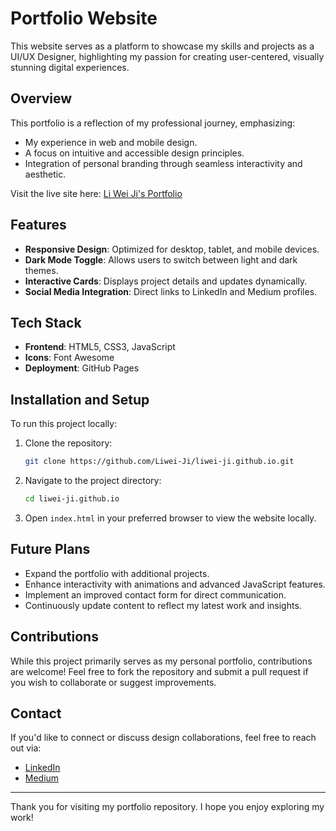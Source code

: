# Portfolio Website

This website serves as a platform to showcase my skills and projects as a UI/UX Designer, highlighting my passion for creating user-centered, visually stunning digital experiences.

## Overview
This portfolio is a reflection of my professional journey, emphasizing:
- My experience in web and mobile design.
- A focus on intuitive and accessible design principles.
- Integration of personal branding through seamless interactivity and aesthetic.

Visit the live site here: [Li Wei Ji's Portfolio](https://liwei-ji.github.io)

## Features
- **Responsive Design**: Optimized for desktop, tablet, and mobile devices.
- **Dark Mode Toggle**: Allows users to switch between light and dark themes.
- **Interactive Cards**: Displays project details and updates dynamically.
- **Social Media Integration**: Direct links to LinkedIn and Medium profiles.

## Tech Stack
- **Frontend**: HTML5, CSS3, JavaScript
- **Icons**: Font Awesome
- **Deployment**: GitHub Pages

## Installation and Setup
To run this project locally:

1. Clone the repository:
   ```bash
   git clone https://github.com/Liwei-Ji/liwei-ji.github.io.git
   ```
2. Navigate to the project directory:
   ```bash
   cd liwei-ji.github.io
   ```
3. Open `index.html` in your preferred browser to view the website locally.

## Future Plans
- Expand the portfolio with additional projects.
- Enhance interactivity with animations and advanced JavaScript features.
- Implement an improved contact form for direct communication.
- Continuously update content to reflect my latest work and insights.


## Contributions
While this project primarily serves as my personal portfolio, contributions are welcome! Feel free to fork the repository and submit a pull request if you wish to collaborate or suggest improvements.

## Contact
If you'd like to connect or discuss design collaborations, feel free to reach out via:
- [LinkedIn](https://linkedin.com/in/li-wei-ji)
- [Medium](https://medium.com/@jpw0616)

---
Thank you for visiting my portfolio repository. I hope you enjoy exploring my work!
